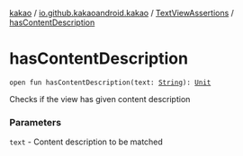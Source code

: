 [kakao](../../index.md) / [io.github.kakaoandroid.kakao](../index.md) / [TextViewAssertions](index.md) / [hasContentDescription](./has-content-description.md)

# hasContentDescription

`open fun hasContentDescription(text: `[`String`](https://kotlinlang.org/api/latest/jvm/stdlib/kotlin/-string/index.html)`): `[`Unit`](https://kotlinlang.org/api/latest/jvm/stdlib/kotlin/-unit/index.html)

Checks if the view has given content description

### Parameters

`text` - Content description to be matched